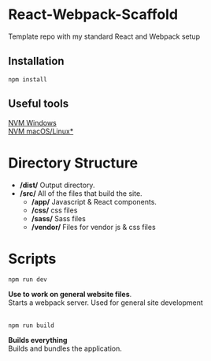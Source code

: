 # React-Webpack-Scaffold

Template repo with my standard React and Webpack setup

## Installation

    npm install

## Useful tools
[NVM Windows](https://github.com/coreybutler/nvm-windows)  
[NVM macOS/Linux*](https://github.com/nvm-sh/nvm)


# Directory Structure
 
* __/dist/__ Output directory. 
* __/src/__  All of the files that build the site.  
  *  __/app/__  Javascript & React components.
  *  __/css/__ css files
  *  __/sass/__  Sass files 
  *  __/vendor/__  Files for vendor js & css files

# Scripts

    npm run dev
__Use to work on general website files__.  
Starts a webpack server. Used for general site development
<br/><br/>

    npm run build
__Builds everything__  
Builds and bundles the application.
